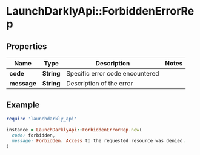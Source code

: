 # LaunchDarklyApi::ForbiddenErrorRep

## Properties

| Name | Type | Description | Notes |
| ---- | ---- | ----------- | ----- |
| **code** | **String** | Specific error code encountered |  |
| **message** | **String** | Description of the error |  |

## Example

```ruby
require 'launchdarkly_api'

instance = LaunchDarklyApi::ForbiddenErrorRep.new(
  code: forbidden,
  message: Forbidden. Access to the requested resource was denied.
)
```

